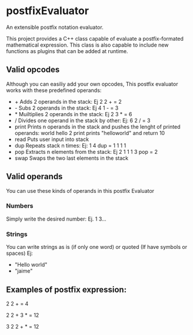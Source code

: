 # postfixEvaluator
An extensible postfix notation evaluator.

This project provides a C++ class capable of evaluate a postfix-formated mathematical expression. This class is also capable to include new functions as plugins that can be added at runtime.

## Valid opcodes 
Although you can easiliy add your own opcodes, This postfix evaluator works with these predefined operands:
  * \+ Adds 2 operands in the stack: Ej 2 2 + = 2
  * \- Subs 2 operands in the stack: Ej 4 1 - = 3
  * \* Muiltiplies 2 operands in the stack: Ej 2 3 * = 6
  * / Divides one operand in the stack by other: Ej: 6 2 / = 3
  * print Prints n operands in the stack and pushes the lenght of printed operands: world hello 2 print   prints "helloworld" and return 10
  * read Puts user input into stack
  * dup Repeats stack n times: Ej: 1 4 dup = 1 1 1 1
  * pop Extracts n elements from the stack: Ej 2 1 1 1 3 pop = 2
  * swap Swaps the two last elements in the stack

## Valid operands
You can use these kinds of operands in this postfix Evaluator

### Numbers
Simply write the desired number: Ej. 1 3...

### Strings
You can write strings as is (if only one word) or quoted (If have symbols or spaces)
Ej:
* "Hello world"
* "jaime"

## Examples of postfix expression:

2 2 + = 4

2 2 + 3 * = 12

3 2 2 + * = 12
